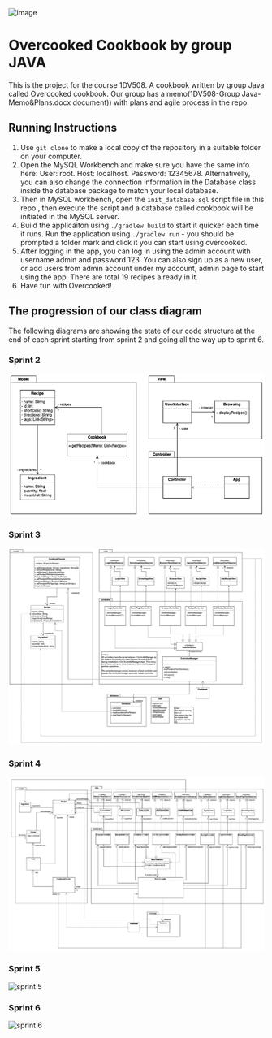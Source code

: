 ![image](https://github.com/user-attachments/assets/cf2a15af-8759-49ec-aafd-db9dbc8d9cb7)
# Overcooked Cookbook by group JAVA

This is the project for the course 1DV508. A cookbook written by group Java called Overcooked cookbook. Our group has a memo(1DV508-Group Java-Memo&Plans.docx document)) with plans and agile process in the repo.

## Running Instructions

1. Use `git clone` to make a local copy of the repository in a suitable folder on your computer.
2. Open the MySQL Workbench and make sure you have the same info here: User: root.  Host: localhost.  Password: 12345678. Alternativelly, you can also change the connection information in the Database class inside the database package to match your local database.
3. Then in MySQL workbench, open the `init_database.sql` script file in this repo , then execute the script and a database called cookbook will be initiated in the MySQL server.
4. Build the applicaiton using `./gradlew build` to start it quicker each time it runs. Run the application using `./gradlew run` - you should be prompted a folder mark and click it you can start using overcooked.
5. After logging in the app, you can log in using the admin account with username admin and password 123. You can also sign up as a new user, or add users from admin account under my account, admin page to start using the app. There are total 19 recipes already in it.
6. Have fun with Overcooked!

## The progression of our class diagram

The following diagrams are showing the state of our code structure at the end of each sprint starting from sprint 2 and going all the way up to sprint 6.

### Sprint 2

![sprint 2](img/ClassDiagram-sprint2.png)

### Sprint 3

![sprint 3](img/ClassDiagram-sprint3.png)

### Sprint 4

![sprint 4](img/ClassDiagram-sprint4.png)

### Sprint 5

![sprint 5](img/ClassDiagram-sprint5.png)

### Sprint 6

![sprint 6](img/ClassDiagram-sprint6.png)

